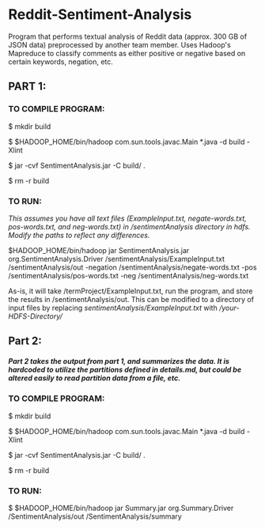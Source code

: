 # Reddit-Sentiment-Analysis
Program that performs textual analysis of Reddit data (approx. 300 GB of JSON data) preprocessed by another team member. Uses Hadoop's Mapreduce to classify comments as either positive or negative based on certain keywords, negation, etc.


<h2>PART 1:</h2>

<h3>TO COMPILE PROGRAM:</h3>

$ mkdir build

$ $HADOOP_HOME/bin/hadoop com.sun.tools.javac.Main *.java -d build -Xlint

$ jar -cvf SentimentAnalysis.jar -C build/ .

$ rm -r build

<h3>TO RUN:</h3>

*This assumes you have all text files (ExampleInput.txt, negate-words.txt, pos-words.txt, and neg-words.txt) in /sentimentAnalysis directory in hdfs. Modify the paths to reflect any differences.*

$HADOOP_HOME/bin/hadoop jar SentimentAnalysis.jar org.SentimentAnalysis.Driver /sentimentAnalysis/ExampleInput.txt /sentimentAnalysis/out -negation /sentimentAnalysis/negate-words.txt -pos /sentimentAnalysis/pos-words.txt -neg /sentimentAnalysis/neg-words.txt

As-is, it will take /termProject/ExampleInput.txt, run the program, and store the results in /sentimentAnalysis/out. This can be modified to a directory of input files by replacing *sentimentAnalysis/ExampleInput.txt* with */your-HDFS-Directory/* 

<h2>Part 2:</h2>

<h5> Part 2 takes the output from part 1, and summarizes the data. It is hardcoded to utilize the partitions defined in details.md, but could be altered easily to read partition data from a file, etc. </h5>

<h3> TO COMPILE PROGRAM:</h3>

$ mkdir build

$ $HADOOP_HOME/bin/hadoop com.sun.tools.javac.Main *.java -d build -Xlint

$ jar -cvf SentimentAnalysis.jar -C build/ .

$ rm -r build

<h3>TO RUN:</h3>

$ $HADOOP_HOME/bin/hadoop jar Summary.jar org.Summary.Driver /SentimentAnalysis/out /SentimentAnalysis/summary

